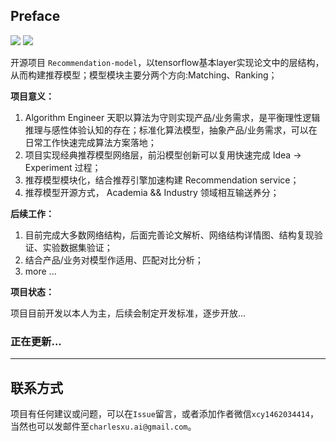 

## Preface

<p align="left">
  <img src='https://img.shields.io/badge/python-3.8-blue'>
  <img src='https://img.shields.io/badge/Tensorflow-2.0-brightgreen'>
</p>  

开源项目 `Recommendation-model`，以tensorflow基本layer实现论文中的层结构，从而构建推荐模型；模型模块主要分两个方向:Matching、Ranking；

**项目意义：**

1. Algorithm Engineer 天职以算法为守则实现产品/业务需求，是平衡理性逻辑推理与感性体验认知的存在；标准化算法模型，抽象产品/业务需求，可以在日常工作快速完成算法方案落地；
2. 项目实现经典推荐模型网络层，前沿模型创新可以复用快速完成 Idea -> Experiment 过程；
3. 推荐模型模块化，结合推荐引擎加速构建 Recommendation service；
4. 推荐模型开源方式， Academia && Industry 领域相互输送养分；

**后续工作：**

1. 目前完成大多数网络结构，后面完善论文解析、网络结构详情图、结构复现验证、实验数据集验证；
2. 结合产品/业务对模型作适用、匹配对比分析；
3. more ...

**项目状态：**

项目目前开发以本人为主，后续会制定开发标准，逐步开放...

### 正在更新...
****

## 联系方式

项目有任何建议或问题，可以在`Issue`留言，或者添加作者微信`xcy1462034414`，当然也可以发邮件至`charlesxu.ai@gmail.com`。
